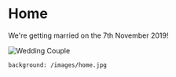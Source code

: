# Home

We're getting married on the 7th November 2019!

![Wedding Couple](/images/h-and-j-wedding.png)

```background: /images/home.jpg```
